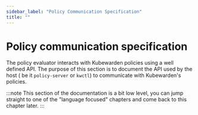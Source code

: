 ```yaml
---
sidebar_label: "Policy Communication Specification"
title: ""
---
```


<head>
  <link rel="canonical" href="https://docs.kubewarden.io/writing-policies/spec/intro-spec"/>
</head>

# Policy communication specification

The policy evaluator interacts with Kubewarden policies using a well
defined API.  The purpose of this section is to document the API used
by the host ( be it `policy-server` or `kwctl`) to communicate with
Kubewarden's policies.

:::note
This section of the documentation is a bit low level, you can
jump straight to one of the "language focused" chapters and come back to this
chapter later.
:::
